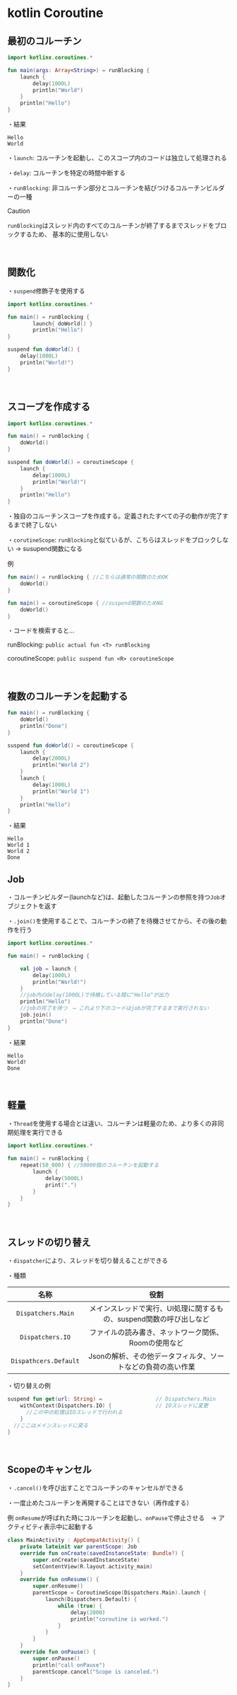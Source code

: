 # kotlin Coroutine

## 最初のコルーチン

```kotlin
import kotlinx.coroutines.*

fun main(args: Array<String>) = runBlocking {
	launch {
        delay(1000L)
        println("World")
    }
    println("Hello")
}
```

・結果

```
Hello
World
```

・`launch`: コルーチンを起動し、このスコープ内のコードは独立して処理される

・`delay`: コルーチンを特定の時間中断する

・`runBlocking`: 非コルーチン部分とコルーチンを結びつけるコルーチンビルダーの一種

> [!CAUTION]
> `runBlocking`はスレッド内のすべてのコルーチンが終了するまでスレッドをブロックするため、
> 基本的に使用しない

<br>

## 関数化

・`suspend`修飾子を使用する

```kotlin
import kotlinx.coroutines.*

fun main() = runBlocking {
		launch{ doWorld() }
        println("Hello")
}

suspend fun doWorld() {
    delay(1000L)
    println("World!")
}
```

<br>

## スコープを作成する

```kotlin
import kotlinx.coroutines.*

fun main() = runBlocking {
    doWorld()
}

suspend fun doWorld() = coroutineScope {
    launch {
        delay(1000L)
        println("World!")
    }
    println("Hello")
}
```

・独自のコルーチンスコープを作成する。定義されたすべての子の動作が完了するまで終了しない

・`corutineScope`: `runBlocking`と似ているが、こちらはスレッドをブロックしない → susupend関数になる

例

```kotlin
fun main() = runBlocking { //こちらは通常の関数のためOK
    doWorld()
}

fun main() = coroutineScope { //suspend関数のためNG
    doWorld()
}
```

・コードを検索すると...

runBlocking: `public actual fun <T> runBlocking`

coroutineScope: `public suspend fun <R> coroutineScope`

<br>

## 複数のコルーチンを起動する

```kotlin
fun main() = runBlocking {
    doWorld()
    println("Done")
}

suspend fun doWorld() = coroutineScope { 
    launch {
        delay(2000L)
        println("World 2")
    }
    launch {
        delay(1000L)
        println("World 1")
    }
    println("Hello")
}
```

・結果

```
Hello
World 1
World 2
Done
```

## Job

・コルーチンビルダー(launchなど)は、起動したコルーチンの参照を持つ`Job`オブジェクトを返す

・`.join()`を使用することで、コルーチンの終了を待機させてから、その後の動作を行う

```kotlin
import kotlinx.coroutines.*

fun main() = runBlocking {

    val job = launch { 
        delay(1000L)
        println("World!")
    }
    //job内のdelay(1000L)で待機している間に"Hello"が出力
    println("Hello")
    //jobの完了を待つ　→ これより下のコードはjobが完了するまで実行されない
    job.join()
    println("Done")
}
```

・結果

```
Hello
World!
Done
```
<br>

## 軽量

・`Thread`を使用する場合とは違い、コルーチンは軽量のため、より多くの非同期処理を実行できる

```kotlin
import kotlinx.coroutines.*

fun main() = runBlocking {
    repeat(50_000) { //50000個のコルーチンを起動する
        launch {
            delay(5000L)
            print(".")
        }
    }
}
```

<br>

## スレッドの切り替え

・`dispatcher`により、スレッドを切り替えることができる

・種類

|名称|役割|
|:-:|:-:|
|`Dispatchers.Main`|メインスレッドで実行、UI処理に関するもの、suspend関数の呼び出しなど|
|`Dispatchers.IO`|ファイルの読み書き、ネットワーク関係、Roomの使用など|
|`Dispathcers.Default`|Jsonの解析、その他データフィルタ、ソートなどの負荷の高い作業|

・切り替えの例

```kotlin
suspend fun get(url: String) =                 // Dispatchers.Main
    withContext(Dispatchers.IO) {              // IOスレッドに変更
      //この中の処理はIOスレッドで行われる
    }
  //ここはメインスレッドに戻る                                    
}
```
<br>

## Scopeのキャンセル

・`.cancel()`を呼び出すことでコルーチンのキャンセルができる

・一度止めたコルーチンを再開することはできない（再作成する）

例 `onResume`が呼ばれた時にコルーチンを起動し、`onPause`で停止させる　→ アクティビティ表示中に起動する

```kotlin
class MainActivity : AppCompatActivity() {
    private lateinit var parentScope: Job
    override fun onCreate(savedInstanceState: Bundle?) {
        super.onCreate(savedInstanceState)
        setContentView(R.layout.activity_main)
    }
    override fun onResume() {
        super.onResume()
        parentScope = CoroutineScope(Dispatchers.Main).launch {
            launch(Dispatchers.Default) {
                while (true) {
                    delay(2000)
                    println("coroutine is worked.")
                }
            }
        }
    }
    override fun onPause() {
        super.onPause()
        println("call onPause")
        parentScope.cancel("Scope is canceled.")
    }
}
```

